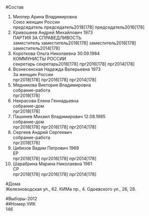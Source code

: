 #Состав  
1. Миллер Арина Владимировна  
    Союз женщин России  
    председатель председатель2018[178] председатель2016[178]  
2. Кривошеев Андрей Михайлович 1973  
    ПАРТИЯ ЗА СПРАВЕДЛИВОСТЬ  
    заместитель заместитель2018[178] заместитель2016[178] заместитель2014[178]  
3. Короткова Ольга Николаевна 30.09.1984  
    КОММУНИСТЫ РОССИИ  
    секретарь секретарь2018[178] прг2016[178] прг2014[178]  
4. Вознесенская Надежда Валерьевна 1973  
    За женщин России  
    прг2018[178] прг2016[178] прг2014[178]  
5. Медникова Виктория Владимировна  
    собрание-работа  
    прг2018[178]  
6. Некрасова Елена Геннадьевна  
    собрание-дом  
    прг2018[178]  
7. Пашинев Михаил Владимирович 12.08.1985  
    собрание-дом  
    прг2018[178] прг2016[178] прг2014[178]  
8. Сергеев Андрей Сергеевич  
    собрание-работа  
    прг2018[178]  
9. Цибизов Вадим Петрович 1969  
    ЕР  
    прг2018[178] прг2016[178] прг2014[178]  
10. Шарабрина Марина Николаевна 1961  
    СР  
    прг2018[178] прг2016[178] прг2014[178]  

#Дома  
Железноводская ул.,   62. КИМа пр.,   4. Одоевского ул.,     26, 28.  
  
#Выборы-2012  
##Номер УИК  
146  
